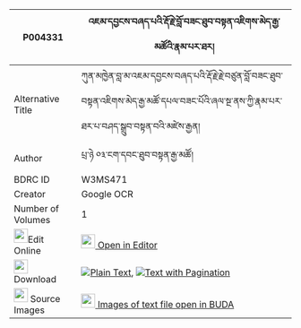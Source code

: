 |P004331|འཇམ་དབྱངས་བཞད་པའི་རྡོ་རྗེ་བློ་བཟང་ཐུབ་བསྟན་འཇིགས་མེད་རྒྱ་མཚོའི་རྣམ་པར་ཐར། 
| --- | --- 
|Alternative Title |ཀུན་མཁྱེན་བླ་མ་འཇམ་དབྱངས་བཞད་པའི་རྡོ་རྗེ་རྗེ་བཙུན་བློ་བཟང་ཐུབ་བསྟན་འཇིགས་མེད་རྒྱ་མཚོ་དཔལ་བཟང་པོའི་ཞལ་སྔ་ནས་ཀྱི་རྣམ་པར་ཐར་པ་བཤད་སྒྲུབ་བསྟན་བའི་མཛེས་རྒྱན།
|Author| པྲ་ཉེ ༠༣་ངག་དབང་ཐུབ་བསྟན་རྒྱ་མཚོ།
|BDRC ID | W3MS471
|Creator | Google OCR
|Number of Volumes| 1
|<img width="25" src="https://img.icons8.com/color/25/000000/edit-property.png">Edit Online| [<img width="25" src="https://avatars.githubusercontent.com/u/45091458?s=200&v=4"> Open in Editor](http://editor.openpecha.org/P004331)
|<img width="25" src="https://img.icons8.com/fluent/48/000000/download-2.png"/>  Download | [![](https://img.icons8.com/color/20/000000/txt.png)Plain Text](https://github.com/Openpecha/P004331/releases/download/v1/jamyang_shyepa_i_dorje_lozang__plain_P004331.zip), [![](https://img.icons8.com/color/20/000000/txt.png)Text with Pagination](https://github.com/Openpecha/P004331/releases/download/v1/jamyang_shyepa_i_dorje_lozang__pages_P004331.zip)
|<img width="25" src="https://img.icons8.com/plasticine/100/000000/pictures-folder.png"/>  Source Images | [<img width="25" src="https://library.bdrc.io/icons/BUDA-small.svg"> Images of text file open in BUDA](https://library.bdrc.io/show/bdr:W3MS471)